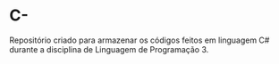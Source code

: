 # C-
Repositório criado para armazenar os códigos feitos em linguagem C# durante a disciplina de Linguagem de Programação 3. 
